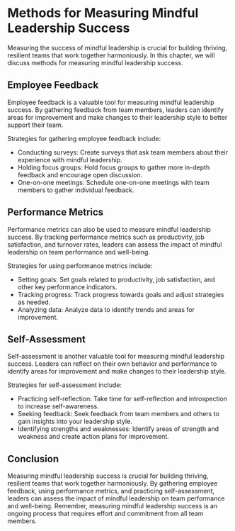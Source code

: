 Methods for Measuring Mindful Leadership Success
=================================================================================================

Measuring the success of mindful leadership is crucial for building thriving, resilient teams that work together harmoniously. In this chapter, we will discuss methods for measuring mindful leadership success.

Employee Feedback
-----------------

Employee feedback is a valuable tool for measuring mindful leadership success. By gathering feedback from team members, leaders can identify areas for improvement and make changes to their leadership style to better support their team.

Strategies for gathering employee feedback include:

* Conducting surveys: Create surveys that ask team members about their experience with mindful leadership.
* Holding focus groups: Hold focus groups to gather more in-depth feedback and encourage open discussion.
* One-on-one meetings: Schedule one-on-one meetings with team members to gather individual feedback.

Performance Metrics
-------------------

Performance metrics can also be used to measure mindful leadership success. By tracking performance metrics such as productivity, job satisfaction, and turnover rates, leaders can assess the impact of mindful leadership on team performance and well-being.

Strategies for using performance metrics include:

* Setting goals: Set goals related to productivity, job satisfaction, and other key performance indicators.
* Tracking progress: Track progress towards goals and adjust strategies as needed.
* Analyzing data: Analyze data to identify trends and areas for improvement.

Self-Assessment
---------------

Self-assessment is another valuable tool for measuring mindful leadership success. Leaders can reflect on their own behavior and performance to identify areas for improvement and make changes to their leadership style.

Strategies for self-assessment include:

* Practicing self-reflection: Take time for self-reflection and introspection to increase self-awareness.
* Seeking feedback: Seek feedback from team members and others to gain insights into your leadership style.
* Identifying strengths and weaknesses: Identify areas of strength and weakness and create action plans for improvement.

Conclusion
----------

Measuring mindful leadership success is crucial for building thriving, resilient teams that work together harmoniously. By gathering employee feedback, using performance metrics, and practicing self-assessment, leaders can assess the impact of mindful leadership on team performance and well-being. Remember, measuring mindful leadership success is an ongoing process that requires effort and commitment from all team members.
